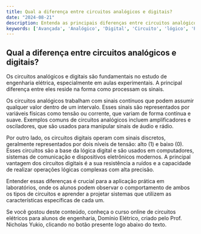 ```yaml
---
title: Qual a diferença entre circuitos analógicos e digitais?
date: "2024-08-21"
description: Entenda as principais diferenças entre circuitos analógicos e digitais no contexto de aulas experimentais de engenharia.
keywords: ['Avançada', 'Analógico', 'Digital', 'Circuito', 'lógico', 'Permanente', 'Ordem']
---
```


## Qual a diferença entre circuitos analógicos e digitais?

Os circuitos analógicos e digitais são fundamentais no estudo de engenharia elétrica, especialmente em aulas experimentais. A principal diferença entre eles reside na forma como processam os sinais.

Os circuitos analógicos trabalham com sinais contínuos que podem assumir qualquer valor dentro de um intervalo. Esses sinais são representados por variáveis físicas como tensão ou corrente, que variam de forma contínua e suave. Exemplos comuns de circuitos analógicos incluem amplificadores e osciladores, que são usados para manipular sinais de áudio e rádio.

Por outro lado, os circuitos digitais operam com sinais discretos, geralmente representados por dois níveis de tensão: alto (1) e baixo (0). Esses circuitos são a base da lógica digital e são usados em computadores, sistemas de comunicação e dispositivos eletrônicos modernos. A principal vantagem dos circuitos digitais é a sua resistência a ruídos e a capacidade de realizar operações lógicas complexas com alta precisão.

Entender essas diferenças é crucial para a aplicação prática em laboratórios, onde os alunos podem observar o comportamento de ambos os tipos de circuitos e aprender a projetar sistemas que utilizem as características específicas de cada um.

Se você gostou deste conteúdo, conheça o curso online de circuitos elétricos para alunos de engenharia, Domínio Elétrico, criado pelo Prof. Nicholas Yukio, clicando no botão presente logo abaixo do texto.